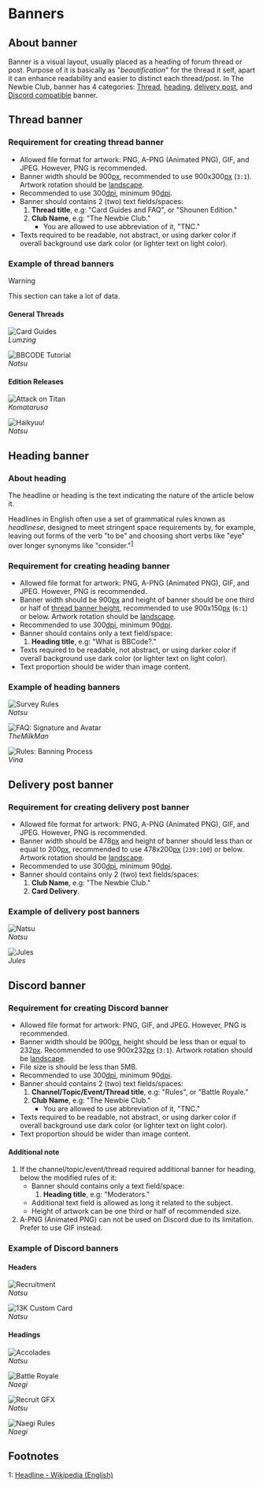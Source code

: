 # Banners

## About banner

Banner is a visual layout, usually placed as a heading of forum thread or post. Purpose of it is
basically as "*beautification*" for the thread it self, apart it can enhance readability and easier
to distinct each thread/post. In The Newbie Club, banner has 4 categories: [Thread](#thread-banner),
[heading](#heading-banner), [delivery post](#delivery-post-banner), and
[Discord compatible](#discord-banner) banner.

## Thread banner

### Requirement for creating thread banner

* Allowed file format for artwork: PNG, A-PNG (Animated PNG), GIF, and JPEG. However,
  PNG is recommended.
* Banner width should be 900[px], recommended to use 900x300[px] (`3:1`). Artwork rotation should be
  [landscape].
* Recommended to use 300[dpi], minimum 90[dpi].
* Banner should contains 2 (two) text fields/spaces:
  1. **Thread title**, e.g: "Card Guides and FAQ", or "Shounen Edition."
  2. **Club Name**, e.g: "The Newbie Club."
     * You are allowed to use abbreviation of it, "TNC."
* Texts required to be readable, not abstract, or using darker color if overall background use dark
  color (or lighter text on light color).

### Example of thread banners

> [!WARNING]
> This section can take a lot of data.

#### General Threads

![Card Guides](../src/threadBanner/cardGuidesandFaq.png)
<br/>*Lumzing*

![BBCODE Tutorial](../src/threadBanner/bbCodeTutorialBanner.png)
<br/>*Natsu*

#### Edition Releases

![Attack on Titan](../src/threadBanner/attackOnTitanEdition.png)
<br/>*Komatarusa*

![Haikyuu!](../src/threadBanner/haikyuuEdition.gif)
<br/>*Natsu*

## Heading banner

### About heading

The headline or heading is the text indicating the nature of the article below it.

<!--It is sometimes termed a news hed, a deliberate misspelling that dates from production flow
during hot type days, to notify the composing room that a written note from an editor concerned
a headline and should not be set in type.-->

Headlines in English often use a set of grammatical rules known as *headlinese*, designed to meet
stringent space requirements by, for example, leaving out forms of the verb "to be" and choosing
short verbs like "eye" over longer synonyms like "consider."<sup>[1](#fn1)</sup>

### Requirement for creating heading banner

* Allowed file format for artwork: PNG, A-PNG (Animated PNG), GIF, and JPEG. However, PNG is
  recommended.
* Banner width should be 900[px] and height of banner should be one third or half of
  [thread banner height](#requirement-for-creating-thread-banner), recommended to use 900x150[px]
  (`6:1`) or below. Artwork rotation should be [landscape].
* Recommended to use 300[dpi], minimum 90[dpi].
* Banner should contains only a text field/space:
  1. **Heading title**, e.g: "What is BBCode?."
* Texts required to be readable, not abstract, or using darker color if overall background use dark
  color (or lighter text on light color).
* Text proportion should be wider than image content.

### Example of heading banners

![Survey Rules](../src/headingBanner/surveyRules.png)
<br/>*Natsu*

![FAQ: Signature and Avatar](../src/headingBanner/faqSigAndAvatars.png)
<br/>*TheMilkMan*

![Rules: Banning Process](../src/headingBanner/rulesBanProcess.png)
<br/>*Vina*

## Delivery post banner

### Requirement for creating delivery post banner

* Allowed file format for artwork: PNG, A-PNG (Animated PNG), GIF, and JPEG. However, PNG is
  recommended.
* Banner width should be 478[px] and height of banner should less than or equal to 200[px],
  recommended to use 478x200[px] (`239:100`) or below. Artwork rotation should be [landscape].
* Recommended to use 300[dpi], minimum 90[dpi].
* Banner should contains only 2 (two) text fields/spaces:
  1. **Club Name**, e.g: "The Newbie Club."
  2. **Card Delivery**.

### Example of delivery post banners

![Natsu](../src/deliveryBanner/Natsu.png)
<br/>*Natsu*

![Jules](../src/deliveryBanner/Jules.png)
<br/>*Jules*

## Discord banner

### Requirement for creating Discord banner

* Allowed file format for artwork: PNG, GIF, and JPEG. However, PNG is recommended.
* Banner width should be 900[px], height should be less than or equal to 232[px]. Recommended to use
  900x232[px] (`3:1`). Artwork rotation should be [landscape].
* File size is should be less than 5MB.
* Recommended to use 300[dpi], minimum 90[dpi].
* Banner should contains 2 (two) text fields/spaces:
  1. **Channel/Topic/Event/Thread title**, e.g: "Rules", or "Battle Royale."
  2. **Club Name**, e.g: "The Newbie Club."
     * You are allowed to use abbreviation of it, "TNC."
* Texts required to be readable, not abstract, or using darker color if overall background use dark
  color (or lighter text on light color).
* Text proportion should be wider than image content.

#### Additional note

1. If the channel/topic/event/thread required additional banner for heading, below the modified
   rules of it:
   * Banner should contains only a text field/space:
     1. **Heading title**, e.g: "Moderators."
   * Additional text field is allowed as long it related to the subject.
   * Height of artwork can be one third or half of recommended size.
2. A-PNG (Animated PNG) can not be used on Discord due to its limitation. Prefer to use GIF instead.

### Example of Discord banners

#### Headers

![Recruitment](../src/discordBanner/NatsuRecruitment.png)
<br/>*Natsu*

![13K Custom Card](../src/discordBanner/Natsu13K.png)
<br/>*Natsu*

#### Headings

![Accolades](../src/discordBanner/Natsu13KAccolades.png)
<br/>*Natsu*

![Battle Royale](../src/discordBanner/NaegiBattleRoyale.png)
<br/>*Naegi*

![Recruit GFX](../src/discordBanner/NatsuRecruitGFX.png)
<br/>*Natsu*

![Naegi Rules](../src/discordBanner/NaegiRules.png)
<br/>*Naegi*

## Footnotes

<div class="footnote">
  <p>
    <a id="fn1">1</a>:
    <a href="https://en.wikipedia.org/wiki/Headline">Headline - Wikipedia (English)
      <i class="fas fa-external-link-square-alt"></i>
    </a>
  </p>
</div>

<!--HYPERLINKS-->
[dpi]: glosarium.md#dots-per-inch-dpi
[landscape]: glosarium.md#landscape
[portrait]: glosarium.md#portrait
[px]: glosarium.md#pixel
[ratio]: glosarium.md#aspect-ratio